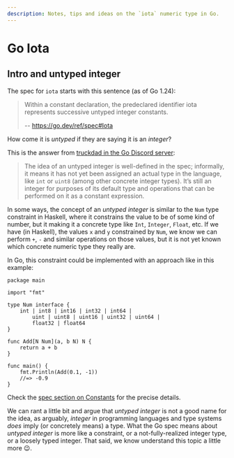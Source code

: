 ```yaml
---
description: Notes, tips and ideas on the `iota` numeric type in Go.
---
```


# Go Iota

## Intro and untyped integer

The spec for `iota` starts with this sentence (as of Go 1.24):

> Within a constant declaration, the predeclared identifier iota represents successive untyped integer constants.
>
> -- https://go.dev/ref/spec#Iota

How come it is _untyped_ if they are saying it is an _integer_?

This is the answer from [truckdad in the Go Discord server](https://discord.com/channels/118456055842734083/118456055842734083/1368551380666548357):

> The idea of an untyped integer is well-defined in the spec; informally, it means it has not yet been assigned an actual type in the language, like `int` or `uint8` (among other concrete integer types).
> It’s still an integer for purposes of its default type and operations that can be performed on it as a constant expression.

In some ways, the concept of an _untyped integer_ is similar to the `Num` type constraint in Haskell, where it constrains the value to be of some kind of number, but it making it a concrete type like `Int`, `Integer`, `Float`, etc.
If we have (in Haskell), the values `x` and `y` constrained by `Num`, we know we can perform `+`, `-` and similar operations on those values, but it is not yet known which concrete numeric type they really are.

In Go, this constraint could be implemented with an approach like in this example:

```{code} go
package main

import "fmt"

type Num interface {
	int | int8 | int16 | int32 | int64 |
		uint | uint8 | uint16 | uint32 | uint64 |
		float32 | float64
}

func Add[N Num](a, b N) N {
	return a + b
}

func main() {
	fmt.Println(Add(0.1, -1))
	//=> -0.9
}
```

Check the [spec section on Constants](https://go.dev/ref/spec#Constant) for the precise details.

We can rant a little bit and argue that _untyped integer_ is not a good name for the idea, as arguably, _integer_ in programming languages and type systems _does_ imply (or concretely means) a type.
What the Go spec means about _untyped integer_ is more like a constraint, or a not-fully-realized integer type, or a loosely typed integer.
That said, we know understand this topic a little more 😉.
